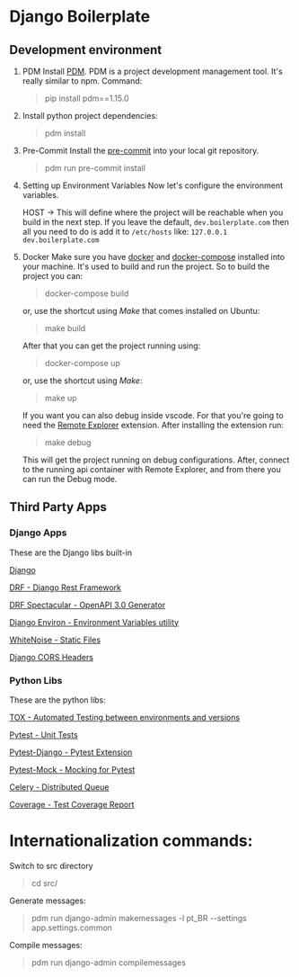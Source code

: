 # Django Boilerplate

## Development environment

1.  PDM
    Install [PDM](https://pdm.fming.dev/latest/). PDM is a project development management tool. It's really similar to npm.
    Command:

    > pip install pdm==1.15.0

2.  Install python project dependencies:

    > pdm install

3.  Pre-Commit
    Install the [pre-commit](https://pre-commit.com/index.html) into your local git repository.

    > pdm run pre-commit install

4.  Setting up Environment Variables
    Now let's configure the environment variables.

    HOST -> This will define where the project will be reachable when you build in the next step. If you leave the default, `dev.boilerplate.com` then all you need to do is add it to `/etc/hosts` like:
    `127.0.0.1 dev.boilerplate.com`

5.  Docker
    Make sure you have [docker](https://www.docker.com/) and [docker-compose](https://docs.docker.com/compose/) installed into your machine. It's used to build and run the project.
    So to build the project you can:

    > docker-compose build

    or, use the shortcut using _Make_ that comes installed on Ubuntu:

    > make build

    After that you can get the project running using:

    > docker-compose up

    or, use the shortcut using _Make_:

    > make up

    If you want you can also debug inside vscode.
    For that you're going to need the [Remote Explorer](https://github.com/Microsoft/vscode-remote-release) extension. After installing the extension run:

    > make debug

    This will get the project running on debug configurations. After, connect to the running api container with Remote Explorer, and from there you can run the Debug mode.

## Third Party Apps

### Django Apps

These are the Django libs built-in

[Django](https://docs.djangoproject.com/en/3.2/)

[DRF - Django Rest Framework](https://www.django-rest-framework.org/)

[DRF Spectacular - OpenAPI 3.0 Generator](https://drf-spectacular.readthedocs.io/en/latest/index.html)

[Django Environ - Environment Variables utility](https://django-environ.readthedocs.io/en/latest/)

[WhiteNoise - Static Files](https://whitenoise.evans.io/)

[Django CORS Headers](https://pypi.org/project/django-cors-headers/)

### Python Libs

These are the python libs:

[TOX - Automated Testing between environments and versions](https://tox.wiki/en/latest/index.html)

[Pytest - Unit Tests](https://docs.pytest.org/en/6.2.x/contents.html)

[Pytest-Django - Pytest Extension](https://pytest-django.readthedocs.io/en/latest/)

[Pytest-Mock - Mocking for Pytest](https://pypi.org/project/pytest-mock/)

[Celery - Distributed Queue](https://docs.celeryproject.org/en/stable/django/first-steps-with-django.html#django-first-steps)

[Coverage - Test Coverage Report](https://coverage.readthedocs.io/en/6.2/)

# Internationalization commands:

Switch to src directory

> cd src/

Generate messages:

> pdm run django-admin makemessages -l pt_BR --settings app.settings.common

Compile messages:

> pdm run django-admin compilemessages
